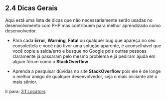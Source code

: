 ## 2.4 Dicas Gerais

Aqui está uma lista de dicas que não necessariamente serão usadas no desenvolvimento com PHP mas contribuem para melhor aprendizado como desenvolvedor.

- Para cada **Error**, **Warning**, **Fatal** ou qualquer bug que apareça no seu console/tela e você não tiver uma solução aparente, é aconselhável que você copie a saída/erro e busque no Google pois outras pessoas claramente já passaram pelo mesmo problema e já pediram ajuda em algum fórum como o **StackOverflow**

- Aprenda a pesquisar dúvidas no site **StackOverflow** pois ele é de longe o melhor amigo de qualquer desenvolvedor, seja o mais iniciante até o mais sênior.

Ir para: [3.1 Locators](../3-Basico/1-Locators.md)
